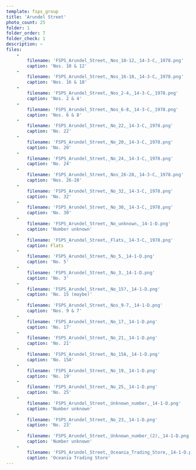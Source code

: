 ```yaml
---
template: fsps_group
title: 'Arundel Street'
photo_count: 25
folder: 1
folder_order: 7
folder_check: 1
description: ~
files:
    -
        filename: 'FSPS_Arundel_Street,_Nos_10-12,_14-3-C,_1978.png'
        caption: 'Nos. 10 & 12'
    -
        filename: 'FSPS_Arundel_Street,_Nos_16-18,_14-3-C,_1978.png'
        caption: 'Nos. 16 & 18'
    -
        filename: 'FSPS_Arundel_Street,_Nos_2-4,_14-3-C,_1978.png'
        caption: 'Nos. 2 & 4'
    -
        filename: 'FSPS_Arundel_Street,_Nos_6-8,_14-3-C,_1978.png'
        caption: 'Nos. 6 & 8'
    -
        filename: 'FSPS_Arundel_Street,_No_22,_14-3-C,_1978.png'
        caption: 'No. 22'
    -
        filename: 'FSPS_Arundel_Street,_No_20,_14-3-C,_1978.png'
        caption: 'No. 20'
    -
        filename: 'FSPS_Arundel_Street,_No_24,_14-3-C,_1978.png'
        caption: 'No. 24'
    -
        filename: 'FSPS_Arundel_Street,_Nos_26-28,_14-3-C,_1978.png'
        caption: 'Nos. 26-28'
    -
        filename: 'FSPS_Arundel_Street,_No_32,_14-3-C,_1978.png'
        caption: 'No. 32'
    -
        filename: 'FSPS_Arundel_Street,_No_30,_14-3-C,_1978.png'
        caption: 'No. 30'
    -
        filename: 'FSPS_Arundel_Street,_No_unknown,_14-1-D.png'
        caption: 'Number unknown'
    -
        filename: 'FSPS_Arundel_Street,_Flats,_14-3-C,_1978.png'
        caption: Flats
    -
        filename: 'FSPS_Arundel_Street,_No_5,_14-1-D.png'
        caption: 'No. 5'
    -
        filename: 'FSPS_Arundel_Street,_No_3,_14-1-D.png'
        caption: 'No. 3'
    -
        filename: 'FSPS_Arundel_Street,_No_15?,_14-1-D.png'
        caption: 'No. 15 (maybe)'
    -
        filename: 'FSPS_Arundel_Street,_Nos_9-7,_14-1-D.png'
        caption: 'Nos. 9 & 7'
    -
        filename: 'FSPS_Arundel_Street,_No_17,_14-1-D.png'
        caption: 'No. 17'
    -
        filename: 'FSPS_Arundel_Street,_No_21,_14-1-D.png'
        caption: 'No. 21'
    -
        filename: 'FSPS_Arundel_Street,_No_15A,_14-1-D.png'
        caption: 'No. 15A'
    -
        filename: 'FSPS_Arundel_Street,_No_19,_14-1-D.png'
        caption: 'No. 19'
    -
        filename: 'FSPS_Arundel_Street,_No_25,_14-1-D.png'
        caption: 'No. 25'
    -
        filename: 'FSPS_Arundel_Street,_Unknown_number,_14-1-D.png'
        caption: 'Number unknown'
    -
        filename: 'FSPS_Arundel_Street,_No_23,_14-1-D.png'
        caption: 'No. 23'
    -
        filename: 'FSPS_Arundel_Street,_Unknown_number_(2),_14-1-D.png'
        caption: 'Number unknown'
    -
        filename: 'FSPS_Arundel_Street,_Oceania_Trading_Store,_14-1-D.png'
        caption: 'Oceania Trading Store'
---
```

